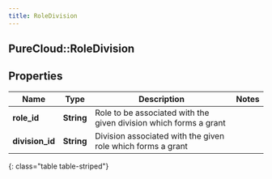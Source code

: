 ```yaml
---
title: RoleDivision
---
```

## PureCloud::RoleDivision

## Properties

|Name | Type | Description | Notes|
|------------ | ------------- | ------------- | -------------|
| **role_id** | **String** | Role to be associated with the given division which forms a grant | |
| **division_id** | **String** | Division associated with the given role which forms a grant | |
{: class="table table-striped"}


